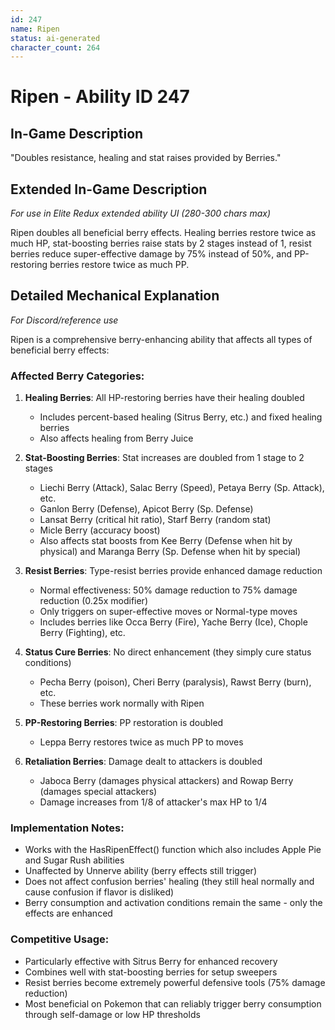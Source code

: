 ```yaml
---
id: 247
name: Ripen
status: ai-generated
character_count: 264
---
```


# Ripen - Ability ID 247

## In-Game Description
"Doubles resistance, healing and stat raises provided by Berries."

## Extended In-Game Description
*For use in Elite Redux extended ability UI (280-300 chars max)*

Ripen doubles all beneficial berry effects. Healing berries restore twice as much HP, stat-boosting berries raise stats by 2 stages instead of 1, resist berries reduce super-effective damage by 75% instead of 50%, and PP-restoring berries restore twice as much PP.

## Detailed Mechanical Explanation
*For Discord/reference use*

Ripen is a comprehensive berry-enhancing ability that affects all types of beneficial berry effects:

### Affected Berry Categories:

1. **Healing Berries**: All HP-restoring berries have their healing doubled
   - Includes percent-based healing (Sitrus Berry, etc.) and fixed healing berries
   - Also affects healing from Berry Juice

2. **Stat-Boosting Berries**: Stat increases are doubled from 1 stage to 2 stages
   - Liechi Berry (Attack), Salac Berry (Speed), Petaya Berry (Sp. Attack), etc.
   - Ganlon Berry (Defense), Apicot Berry (Sp. Defense)
   - Lansat Berry (critical hit ratio), Starf Berry (random stat)
   - Micle Berry (accuracy boost)
   - Also affects stat boosts from Kee Berry (Defense when hit by physical) and Maranga Berry (Sp. Defense when hit by special)

3. **Resist Berries**: Type-resist berries provide enhanced damage reduction
   - Normal effectiveness: 50% damage reduction to 75% damage reduction (0.25x modifier)
   - Only triggers on super-effective moves or Normal-type moves
   - Includes berries like Occa Berry (Fire), Yache Berry (Ice), Chople Berry (Fighting), etc.

4. **Status Cure Berries**: No direct enhancement (they simply cure status conditions)
   - Pecha Berry (poison), Cheri Berry (paralysis), Rawst Berry (burn), etc.
   - These berries work normally with Ripen

5. **PP-Restoring Berries**: PP restoration is doubled
   - Leppa Berry restores twice as much PP to moves

6. **Retaliation Berries**: Damage dealt to attackers is doubled
   - Jaboca Berry (damages physical attackers) and Rowap Berry (damages special attackers)
   - Damage increases from 1/8 of attacker's max HP to 1/4

### Implementation Notes:
- Works with the HasRipenEffect() function which also includes Apple Pie and Sugar Rush abilities
- Unaffected by Unnerve ability (berry effects still trigger)
- Does not affect confusion berries' healing (they still heal normally and cause confusion if flavor is disliked)
- Berry consumption and activation conditions remain the same - only the effects are enhanced

### Competitive Usage:
- Particularly effective with Sitrus Berry for enhanced recovery
- Combines well with stat-boosting berries for setup sweepers
- Resist berries become extremely powerful defensive tools (75% damage reduction)
- Most beneficial on Pokemon that can reliably trigger berry consumption through self-damage or low HP thresholds